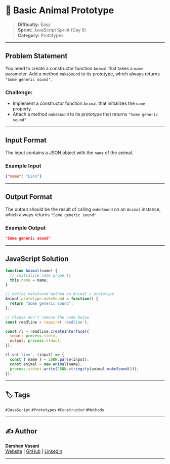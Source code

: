 # 📝 Basic Animal Prototype

> **Difficulty:** Easy  
> **Sprint:** JavaScript Sprint (Day 5)  
> **Category:** Prototypes

---

## Problem Statement

You need to create a constructor function `Animal` that takes a `name` parameter. Add a method `makeSound` to its prototype, which always returns `"Some generic sound"`.

### Challenge:
- Implement a constructor function `Animal` that initializes the `name` property.
- Attach a method `makeSound` to its prototype that returns `"Some generic sound"`.

---

## Input Format

The input contains a JSON object with the `name` of the animal.

### Example Input

```json
{"name": "Lion"}
```

---

## Output Format

The output should be the result of calling `makeSound` on an `Animal` instance, which always returns `"Some generic sound"`.

### Example Output

```json
"Some generic sound"
```

---

## JavaScript Solution

```js
function Animal(name) {
  // Initialize name property
  this.name = name;
}

// Define makeSound method on Animal's prototype
Animal.prototype.makeSound = function() {
  return "Some generic sound";
};

// Please don't remove the code below
const readline = require('readline');

const rl = readline.createInterface({
  input: process.stdin,
  output: process.stdout,
});

rl.on('line', (input) => {
  const { name } = JSON.parse(input);
  const animal = new Animal(name);
  process.stdout.write(JSON.stringify(animal.makeSound()));
});
```

---

## 🏷️ Tags

`#JavaScript` `#Prototypes` `#Constructor` `#Methods`

---

## ✍️ Author

**Darshan Vasani**  
[Website](https://dpvasani56.vercel.app/) | [GitHub](https://github.com/dpvasani) | [LinkedIn](https://linkedin.com/in/dpvasani56)

---

